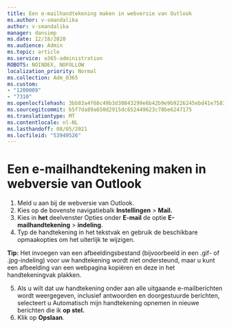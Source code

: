 ```yaml
---
title: Een e-mailhandtekening maken in webversie van Outlook
ms.author: v-smandalika
author: v-smandalika
manager: dansimp
ms.date: 12/18/2020
ms.audience: Admin
ms.topic: article
ms.service: o365-administration
ROBOTS: NOINDEX, NOFOLLOW
localization_priority: Normal
ms.collection: Adm_O365
ms.custom:
- "1200009"
- "7310"
ms.openlocfilehash: 3bb83a4f68c49b3d30843299e6b42b9e9b9226245ebd41e75831694b95839c46
ms.sourcegitcommit: b5f7da89a650d2915dc652449623c78be6247175
ms.translationtype: MT
ms.contentlocale: nl-NL
ms.lasthandoff: 08/05/2021
ms.locfileid: "53949526"
---
```

# <a name="create-an-email-signature-in-outlook-on-the-web"></a>Een e-mailhandtekening maken in webversie van Outlook

1. Meld u aan bij de webversie van Outlook.
2. Kies op de bovenste navigatiebalk **Instellingen**  >  **Mail.**
3. Kies in **het** deelvenster Opties onder **E-mail** de optie **E-mailhandtekening**  >  **indeling**.
4. Typ de handtekening in het tekstvak en gebruik de beschikbare opmaakopties om het uiterlijk te wijzigen.

**Tip:** Het invoegen van een afbeeldingsbestand (bijvoorbeeld in een .gif- of .jpg-indeling) voor uw handtekening wordt niet ondersteund, maar u kunt een afbeelding van een webpagina kopiëren en deze in het handtekeningvak plakken.

5. Als u wilt dat uw handtekening onder aan alle uitgaande e-mailberichten wordt weergegeven, inclusief antwoorden en doorgestuurde berichten, selecteert u Automatisch mijn handtekening opnemen in nieuwe berichten die ik **op stel.**
6. Klik op **Opslaan**.
